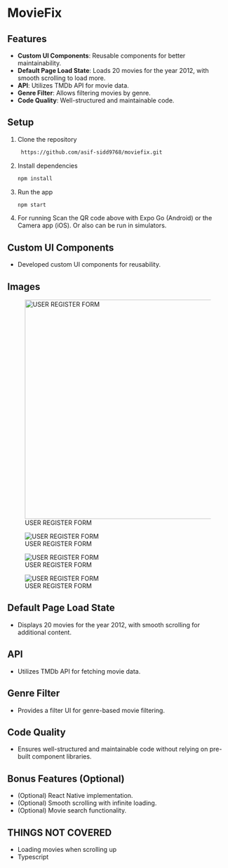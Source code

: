 # MovieFix

## Features
- **Custom UI Components**: Reusable components for better maintainability.
- **Default Page Load State**: Loads 20 movies for the year 2012, with smooth scrolling to load more.
- **API**: Utilizes TMDb API for movie data.
- **Genre Filter**: Allows filtering movies by genre.
- **Code Quality**: Well-structured and maintainable code.

## Setup
1. Clone the repository
   ```bash
    https://github.com/asif-sidd9768/moviefix.git
2. Install dependencies
   ```bash
   npm install
3. Run the app
   ```bash
   npm start
4. For running
   Scan the QR code above with Expo Go (Android) or the Camera app (iOS).
   Or also can be run in simulators.
   
## Custom UI Components
- Developed custom UI components for reusability.

## Images
<figure>
  <img
  src="https://i.ibb.co/8rFXWrW/IMG-4855.png"
  alt="USER REGISTER FORM" width="500" >
  <figcaption>USER REGISTER FORM</figcaption>
</figure>

<figure>
  <img
  src="https://i.ibb.co/fq6z0py/IMG-4854.png"
  alt="USER REGISTER FORM">
  <figcaption>USER REGISTER FORM</figcaption>
</figure>

<figure>
  <img
  src="https://i.ibb.co/DWP7NPg/IMG-4853.png"
  alt="USER REGISTER FORM">
  <figcaption>USER REGISTER FORM</figcaption>
</figure>

<figure>
  <img
  src="https://i.ibb.co/fMdy35w/IMG-4852.png"
  alt="USER REGISTER FORM">
  <figcaption>USER REGISTER FORM</figcaption>
</figure>

## Default Page Load State
- Displays 20 movies for the year 2012, with smooth scrolling for additional content.

## API
- Utilizes TMDb API for fetching movie data.

## Genre Filter
- Provides a filter UI for genre-based movie filtering.

## Code Quality
- Ensures well-structured and maintainable code without relying on pre-built component libraries.

## Bonus Features (Optional)
- (Optional) React Native implementation.
- (Optional) Smooth scrolling with infinite loading.
- (Optional) Movie search functionality.

## THINGS NOT COVERED
 - Loading movies when scrolling up
 - Typescript
